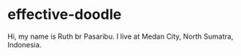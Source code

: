 # effective-doodle
Hi, my name is Ruth br Pasaribu. I live at Medan City, North Sumatra, Indonesia.
